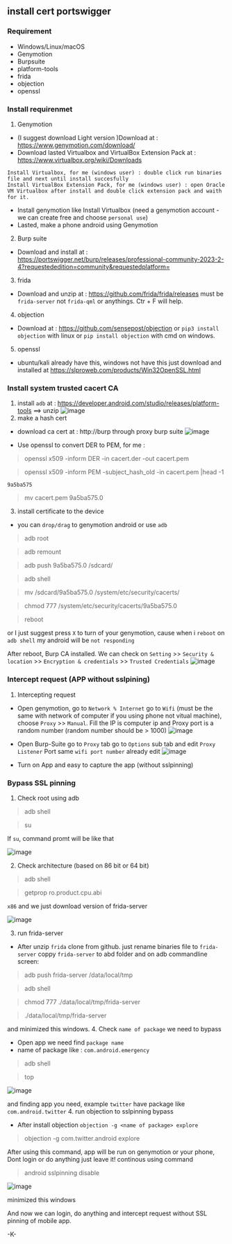 ## install cert portswigger

###  Requirement
-   Windows/Linux/macOS
-   Genymotion
-   Burpsuite
-   platform-tools
-   frida
-   objection
-   openssl

### Install requirenmet
1.  Genymotion 
-   (I suggest download Light version )Download at : https://www.genymotion.com/download/
-   Download lasted Virtualbox and VirtualBox Extension Pack at : https://www.virtualbox.org/wiki/Downloads
```
Install Virtualbox, for me (windows user) : double click run binaries file and next until install succesfully
Install VirtualBox Extension Pack, for me (windows user) : open Oracle VM Virtualbox after install and double click extension pack and waith for it.
``` 
-   Install genymotion like Install Virtualbox (need a genymotion account - we can create free and choose `personal use`)
-   Lasted, make a phone android using Genymotion
2.  Burp suite
-   Download and install at : https://portswigger.net/burp/releases/professional-community-2023-2-4?requestededition=community&requestedplatform=
3.  frida 
-   Download and unzip at : https://github.com/frida/frida/releases must be `frida-server` not `frida-qml` or anythings. Ctr + F will help.
4.  objection
-   Download at : https://github.com/sensepost/objection or `pip3 install objection` with linux or `pip install objection` with cmd on windows.
5.  openssl 
-   ubuntu/kali already have this, windows not have this just download and installed at https://slproweb.com/products/Win32OpenSSL.html

### Install system trusted cacert CA
1.  install `adb` at : https://developer.android.com/studio/releases/platform-tools ==> unzip 
![image](https://user-images.githubusercontent.com/63294758/227362955-126b395f-8f70-4d07-aa4f-20876335740f.png)
2.  make a hash cert 
-   download ca cert at : http://burp through proxy burp suite
![image](https://user-images.githubusercontent.com/63294758/227363910-06a8710b-343a-4bcd-bced-3a97bf8e4d3e.png)

-   Use openssl to convert DER to PEM, for me :

> openssl x509 -inform DER -in cacert.der -out cacert.pem

> openssl x509 -inform PEM -subject_hash_old -in cacert.pem |head -1

`9a5ba575`

>mv cacert.pem 9a5ba575.0 

3.  install certificate to the device
-   you can `drop/drag` to genymotion android or use `adb`
>   adb root

>   adb remount

>   adb push 9a5ba575.0 /sdcard/

>   adb shell

>   mv /sdcard/9a5ba575.0 /system/etc/security/cacerts/

>   chmod 777 /system/etc/security/cacerts/9a5ba575.0

>   reboot

or I just suggest press `X` to turn of your genymotion, cause when i `reboot` on `adb shell` my android will be `not responding`

After reboot, Burp CA installed. We can check on `Setting` >> `Security & location` >> `Encryption & credentials` >> `Trusted Credentials`
![image](https://user-images.githubusercontent.com/63294758/227363855-241750b2-a47b-4ab0-8d7b-4a3433d566be.png)


### Intercept request (APP without sslpining)
1.  Intercepting request
-   Open genymotion, go to `Network % Internet` go to `Wifi` (must be the same with network of computer if you using phone not vitual machine), choose `Proxy` >> `Manual`. Fill the IP is computer ip and Proxy port is a random number (random number should be > 1000)
![image](https://user-images.githubusercontent.com/63294758/227363039-f55c4358-7443-4634-ae5b-c67633a4e1e5.png)

-   Open Burp-Suite go to `Proxy` tab go to `Options` sub tab and edit `Proxy Listener` Port same `wifi port number` already edit
![image](https://user-images.githubusercontent.com/63294758/227362791-df319dde-459e-41e9-86cf-de5300dc0aca.png)

-   Turn on App and easy to capture the app (without sslpinning)

### Bypass SSL pinning
1.  Check root using adb
>   adb shell

>   su

If `su`, command promt will be like that

![image](https://user-images.githubusercontent.com/63294758/227363205-c57f7fe4-05d0-4e6a-ab90-c1bcf1cbeb91.png)

2.  Check architecture (based on 86 bit or 64 bit)

>   adb shell

>   getprop ro.product.cpu.abi

`x86` and we just download version of frida-server

![image](https://user-images.githubusercontent.com/63294758/227363291-c9d06bb1-3fd0-441a-abf7-4fcb9afbea9e.png)

3.  run frida-server 
-   After unzip `frida` clone from github. just rename binaries file to `frida-server` coppy `frida-server` to abd folder and on adb commandline screen: 
>   adb push frida-server /data/local/tmp 

>   adb shell

>   chmod 777 ./data/local/tmp/frida-server

>   ./data/local/tmp/frida-server

and minimized this windows.
4.  Check `name of package` we need to bypass
-   Open app we need find `package name`
-   name of package like : `com.android.emergency` 
>   adb shell

>   top

![image](https://user-images.githubusercontent.com/63294758/227427844-6cad9db1-9385-4c1c-adbf-d8a0544f0309.png)


and finding app you need, example `twitter` have package like `com.android.twitter`
4.  run objection to sslpinning bypass
-   After install objection `objection -g <name of package> explore`
>   objection -g com.twitter.android explore

After using this command, app will be run on genymotion or your phone, Dont login or do anything just leave it!
continous using command

>   android sslpinning disable

![image](https://user-images.githubusercontent.com/63294758/227427808-e3a90c81-5f88-4d3b-ac3b-88bab5865c26.png)


minimized this windows

And now we can login, do anything and intercept request without SSL pinning of mobile app.


-K-


